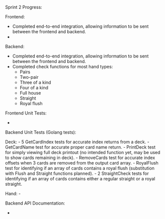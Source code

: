 Sprint 2 Progress:

  Frontend:
  
  - Completed end-to-end integration, allowing information to be sent between the frontend and backend.
  - 
  
  Backend:
  
  - Completed end-to-end integration, allowing information to be sent between the frontend and backend.
  - Completed check functions for most hand types:
    - Pairs
    - Two-pair
    - Three of a kind
    - Four of a kind
    - Full house
    - Straight
    - Royal flush

Frontend Unit Tests:

  - 

Backend Unit Tests (Golang tests):

  Deck:
    - 5 GetCardIndex tests for accurate index returns from a deck.
    - GetCardName test for accurate proper card name return.
    - PrintDeck test for simply viewing full deck printout (no intended function yet, may be used to show cards remaining in deck).
    - RemoveCards test for accurate index offsets when 3 cards are removed from the output card array.
    - RoyalFlush test for identifying if an array of cards contains a royal flush (substitution with Flush and Straight functions planned).
    - 2 StraightCheck tests for identifying if an array of cards contains either a regular straight or a royal straight.
    
  Hand:
    - 
  
Backend API Documentation:

  - 
